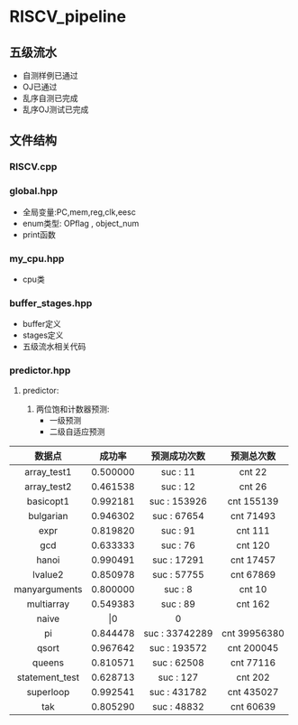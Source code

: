 # RISCV_pipeline

## 五级流水

- 自测样例已通过
- OJ已通过
- 乱序自测已完成
- 乱序OJ测试已完成

## 文件结构
### RISCV.cpp

### global.hpp 
- 全局变量:PC,mem,reg,clk,eesc
- enum类型: OPflag , object_num
- print函数 

### my_cpu.hpp
- cpu类

### buffer_stages.hpp
- buffer定义
- stages定义
- 五级流水相关代码

### predictor.hpp
1. predictor:

    1. 两位饱和计数器预测:
        - 一级预测
        - 二级自适应预测

| 数据点 | 成功率 | 预测成功次数 | 预测总次数 |
| :----: | :----: | :----: | :----: |
|array_test1|0.500000|suc : 11|cnt 22|
|array_test2|0.461538|suc : 12|cnt 26|
|basicopt1|0.992181|suc : 153926|cnt 155139|
|bulgarian|0.946302|suc : 67654|cnt 71493|
|expr|0.819820|suc : 91|cnt 111|
|gcd|0.633333|suc : 76|cnt 120|
|hanoi|0.990491|suc : 17291|cnt 17457|
|lvalue2|0.850978|suc : 57755|cnt 67869|
|manyarguments|0.800000|suc : 8|cnt 10|
|multiarray|0.549383|suc : 89|cnt 162|
|naive|\|0|0|
|pi|0.844478|suc : 33742289|cnt 39956380|
|qsort|0.967642|suc : 193572|cnt 200045|
|queens|0.810571|suc : 62508|cnt 77116|
|statement_test|0.628713|suc : 127|cnt 202|
|superloop|0.992541|suc : 431782|cnt 435027|
|tak|0.805290|suc : 48832|cnt 60639|